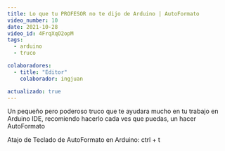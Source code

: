 ```yaml
---
title: Lo que tu PROFESOR no te dijo de Arduino | AutoFormato
video_number: 10
date: 2021-10-28
video_id: 4FrqXqO2opM
tags:
  - arduino
  - truco

colaboradores:
  - title: "Editor"
    colaborador: ingjuan

actualizado: true
---
```


Un pequeño pero poderoso truco que te ayudara mucho en tu trabajo en Arduino IDE, recomiendo hacerlo cada ves que puedas, un hacer AutoFormato

Atajo de Teclado de AutoFormato en Arduino:
ctrl + t
